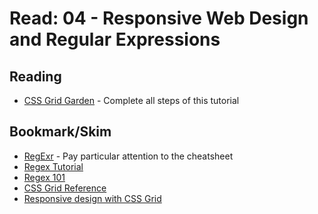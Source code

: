 # Read: 04 - Responsive Web Design and Regular Expressions

## Reading
* [CSS Grid Garden](https://cssgridgarden.com/) - Complete all steps of this tutorial

## Bookmark/Skim
* [RegExr](https://regexr.com/) - Pay particular attention to the cheatsheet
* [Regex Tutorial](https://medium.com/factory-mind/regex-tutorial-a-simple-cheatsheet-by-examples-649dc1c3f285)
* [Regex 101](https://regex101.com/)
* [CSS Grid Reference](https://css-tricks.com/snippets/css/complete-guide-grid/)
* [Responsive design with CSS Grid](https://medium.com/samsung-internet-dev/common-responsive-layouts-with-css-grid-and-some-without-245a862f48df)
